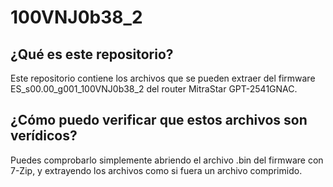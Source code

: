 # 100VNJ0b38_2

## ¿Qué es este repositorio?
Este repositorio contiene los archivos que se pueden extraer del firmware ES_s00.00_g001_100VNJ0b38_2 del router MitraStar GPT-2541GNAC.

## ¿Cómo puedo verificar que estos archivos son verídicos?
Puedes comprobarlo simplemente abriendo el archivo .bin del firmware con 7-Zip, y extrayendo los archivos como si fuera un archivo comprimido.
